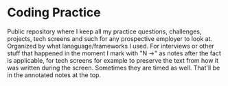 # Coding Practice
Public repository where I keep all my practice questions, challenges, projects, tech screens and such for any prospective employer to look at. Organized by what lanaguage/frameworks I used. For interviews or other stuff that happened in the moment I mark with "N ->"  as notes after the fact is applicable, for tech screens for example to preserve the text from how it was written during the screen. Sometimes they are timed as well. That'll be in the annotated notes at the top.
